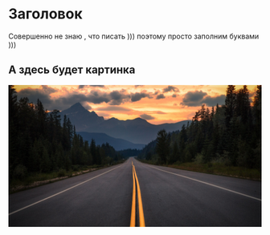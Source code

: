 # Заголовок

Совершенно не знаю , что писать )))
поэтому просто заполним буквами )))

## А здесь будет картинка

![Красиво](https://github.com/MariyaGureeva/Homework-page/blob/main/doroga_asfalt_razmetka_130996_3840x2160.jpg)
